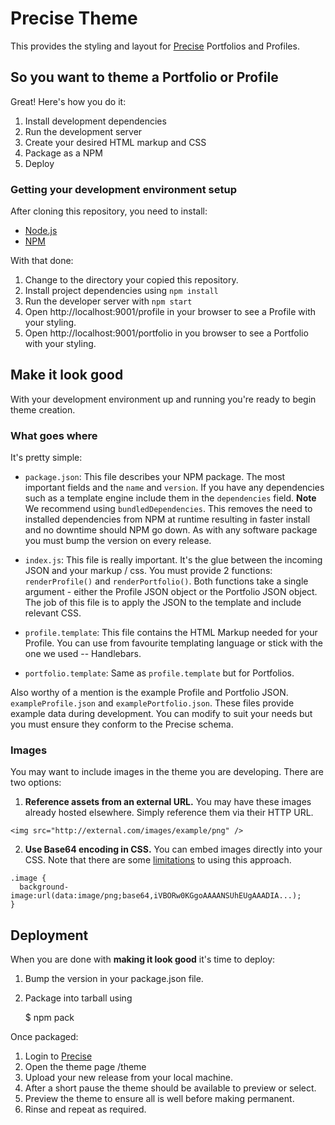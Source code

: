 # Precise Theme

This provides the styling and layout for [Precise](http://precise.io) Portfolios and Profiles.

## So you want to theme a Portfolio or Profile

Great!  Here's how you do it:

1. Install development dependencies
3. Run the development server
4. Create your desired HTML markup and CSS
5. Package as a NPM
6. Deploy

### Getting your development environment setup

After cloning this repository, you need to install:

* [Node.js](http://nodejs.org/)
* [NPM](https://www.npmjs.com/)

With that done:

1. Change to the directory your copied this repository.
2. Install project dependencies using `npm install`
3. Run the developer server with `npm start`
4. Open http://localhost:9001/profile in your browser to see a Profile with your styling.
5. Open http://localhost:9001/portfolio in you browser to see a Portfolio with your styling.

## Make it look good

With your development environment up and running you're ready to begin theme creation.

### What goes where

It's pretty simple:

* `package.json`: This file describes your NPM package.  The most important fields
and the `name` and `version`. If you have any dependencies such as a template engine
include them in the `dependencies` field. **Note** We recommend using
``bundledDependencies``.  This removes the need to installed dependencies from
NPM at runtime resulting in faster install and no downtime should NPM go down.
As with any software package you must bump the version on every release.

* `index.js`: This file is really important.  It's the glue between
the incoming JSON and your markup / css.   You must provide 2 functions: `renderProfile()`
and `renderPortfolio()`.  Both functions take a single argument - either the
Profile JSON object or the Portfolio JSON object. The job of this file is to
apply the JSON to the template and include relevant CSS.

* `profile.template`: This file contains the HTML Markup needed for your Profile.  You
can use from favourite templating language or stick with the one we used -- Handlebars.

* `portfolio.template`: Same as `profile.template` but for Portfolios.

Also worthy of a mention is the example Profile and Portfolio JSON. `exampleProfile.json`
and `examplePortfolio.json`.  These files provide example data during development. You
can modify to suit your needs but you must ensure they conform to the Precise
schema.

### Images

You may want to include images in the theme you are developing. There are two options:

1. **Reference assets from an external URL.** You may have these images already hosted elsewhere. Simply reference them via their HTTP URL.
```
<img src="http://external.com/images/example/png" />
```
2. **Use Base64 encoding in CSS.** You can embed images directly into your CSS. Note that there are some [limitations](http://css-tricks.com/data-uris/) to using this approach.
```
.image {
  background-image:url(data:image/png;base64,iVBORw0KGgoAAAANSUhEUgAAADIA...);
}
```

## Deployment

When you are done with **making it look good** it's time to deploy:

1. Bump the version in your package.json file.
2. Package into tarball using

    $ npm pack

Once packaged:

1. Login to [Precise](http://profiles.precise.io)
2. Open the theme page /theme
3. Upload your new release from your local machine.
4. After a short pause the theme should be available to preview or select.
5. Preview the theme to ensure all is well before making permanent.
6. Rinse and repeat as required.


